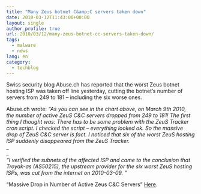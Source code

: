 ```yaml
---
title: "Many Zeus botnet C&amp;C servers taken down"
date: 2010-03-12T11:43:00+00:00
layout: single
author_profile: true
url: 2010/03/12/many-zeus-botnet-cc-servers-taken-down/
tags:
  - malware
  - news
lang: en
category: 
  - techblog
---
```

Swiss security blog Abuse.ch has reported that the worst Zeus botnet hosting ISP was taken off line yesterday, cutting the botnet’s number of servers from 249 to 181 – including the six worse ones.

Abuse.ch wrote: _“As you can see in the chart above, on March 9th 2010, the number of active ZeuS C&C servers dropped from 249 to 181! The first thing I thought was: There has to be some problem with the ZeuS Tracker cron script. I checked the script – everything looked ok. So the massive drop of ZeuS C&C server is fact. I noticed that six of the worst ZeuS hosting ISP suddenly disappeared from the ZeuS Tracker._  
_  
_  
_“I verified the subnets of the affected ISP and came to the conclusion that Troyak-as (AS50215), the upstream provider for the six worst ZeuS hosting ISPs, was cut from the internet on 2010-03-09. <span>”</span>_

“Massive Drop in Number of Active Zeus C&C Servers” [Here](http://www.abuse.ch/?p=2417).